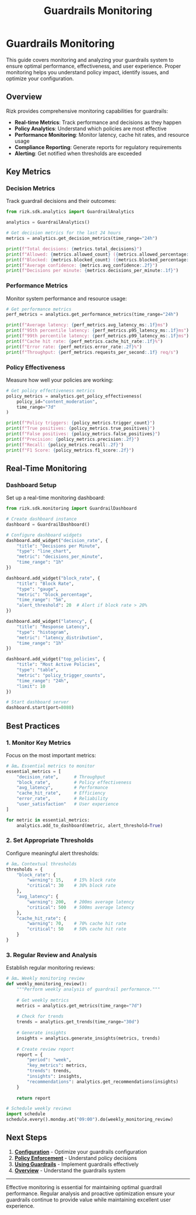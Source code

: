 ﻿---
title: "Guardrails Monitoring"
description: "Guardrails Monitoring"
---

# Guardrails Monitoring

This guide covers monitoring and analyzing your guardrails system to ensure optimal performance, effectiveness, and user experience. Proper monitoring helps you understand policy impact, identify issues, and optimize your configuration.

## Overview

Rizk provides comprehensive monitoring capabilities for guardrails:

- **Real-time Metrics**: Track performance and decisions as they happen
- **Policy Analytics**: Understand which policies are most effective
- **Performance Monitoring**: Monitor latency, cache hit rates, and resource usage
- **Compliance Reporting**: Generate reports for regulatory requirements
- **Alerting**: Get notified when thresholds are exceeded

## Key Metrics

### Decision Metrics

Track guardrail decisions and their outcomes:

```python
from rizk.sdk.analytics import GuardrailAnalytics

analytics = GuardrailAnalytics()

# Get decision metrics for the last 24 hours
metrics = analytics.get_decision_metrics(time_range="24h")

print(f"Total decisions: {metrics.total_decisions}")
print(f"Allowed: {metrics.allowed_count} ({metrics.allowed_percentage:.1f}%)")
print(f"Blocked: {metrics.blocked_count} ({metrics.blocked_percentage:.1f}%)")
print(f"Average confidence: {metrics.avg_confidence:.2f}")
print(f"Decisions per minute: {metrics.decisions_per_minute:.1f}")
```

### Performance Metrics

Monitor system performance and resource usage:

```python
# Get performance metrics
perf_metrics = analytics.get_performance_metrics(time_range="24h")

print(f"Average latency: {perf_metrics.avg_latency_ms:.1f}ms")
print(f"95th percentile latency: {perf_metrics.p95_latency_ms:.1f}ms")
print(f"99th percentile latency: {perf_metrics.p99_latency_ms:.1f}ms")
print(f"Cache hit rate: {perf_metrics.cache_hit_rate:.1f}%")
print(f"Error rate: {perf_metrics.error_rate:.2f}%")
print(f"Throughput: {perf_metrics.requests_per_second:.1f} req/s")
```

### Policy Effectiveness

Measure how well your policies are working:

```python
# Get policy effectiveness metrics
policy_metrics = analytics.get_policy_effectiveness(
    policy_id="content_moderation",
    time_range="7d"
)

print(f"Policy triggers: {policy_metrics.trigger_count}")
print(f"True positives: {policy_metrics.true_positives}")
print(f"False positives: {policy_metrics.false_positives}")
print(f"Precision: {policy_metrics.precision:.2f}")
print(f"Recall: {policy_metrics.recall:.2f}")
print(f"F1 Score: {policy_metrics.f1_score:.2f}")
```

## Real-Time Monitoring

### Dashboard Setup

Set up a real-time monitoring dashboard:

```python
from rizk.sdk.monitoring import GuardrailDashboard

# Create dashboard instance
dashboard = GuardrailDashboard()

# Configure dashboard widgets
dashboard.add_widget("decision_rate", {
    "title": "Decisions per Minute",
    "type": "line_chart",
    "metric": "decisions_per_minute",
    "time_range": "1h"
})

dashboard.add_widget("block_rate", {
    "title": "Block Rate",
    "type": "gauge",
    "metric": "block_percentage",
    "time_range": "5m",
    "alert_threshold": 20  # Alert if block rate > 20%
})

dashboard.add_widget("latency", {
    "title": "Response Latency",
    "type": "histogram",
    "metric": "latency_distribution",
    "time_range": "1h"
})

dashboard.add_widget("top_policies", {
    "title": "Most Active Policies",
    "type": "table",
    "metric": "policy_trigger_counts",
    "time_range": "24h",
    "limit": 10
})

# Start dashboard server
dashboard.start(port=8080)
```

## Best Practices

### 1. Monitor Key Metrics

Focus on the most important metrics:

```python
# âœ… Essential metrics to monitor
essential_metrics = [
    "decision_rate",      # Throughput
    "block_rate",         # Policy effectiveness
    "avg_latency",        # Performance
    "cache_hit_rate",     # Efficiency
    "error_rate",         # Reliability
    "user_satisfaction"   # User experience
]

for metric in essential_metrics:
    analytics.add_to_dashboard(metric, alert_threshold=True)
```

### 2. Set Appropriate Thresholds

Configure meaningful alert thresholds:

```python
# âœ… Contextual thresholds
thresholds = {
    "block_rate": {
        "warning": 15,    # 15% block rate
        "critical": 30    # 30% block rate
    },
    "avg_latency": {
        "warning": 200,   # 200ms average latency
        "critical": 500   # 500ms average latency
    },
    "cache_hit_rate": {
        "warning": 70,    # 70% cache hit rate
        "critical": 50    # 50% cache hit rate
    }
}
```

### 3. Regular Review and Analysis

Establish regular monitoring reviews:

```python
# âœ… Weekly monitoring review
def weekly_monitoring_review():
    """Perform weekly analysis of guardrail performance."""
    
    # Get weekly metrics
    metrics = analytics.get_metrics(time_range="7d")
    
    # Check for trends
    trends = analytics.get_trends(time_range="30d")
    
    # Generate insights
    insights = analytics.generate_insights(metrics, trends)
    
    # Create review report
    report = {
        "period": "week",
        "key_metrics": metrics,
        "trends": trends,
        "insights": insights,
        "recommendations": analytics.get_recommendations(insights)
    }
    
    return report

# Schedule weekly reviews
import schedule
schedule.every().monday.at("09:00").do(weekly_monitoring_review)
```

## Next Steps

1. **[Configuration](configuration.md)** - Optimize your guardrails configuration
2. **[Policy Enforcement](policy-enforcement.md)** - Understand policy decisions
3. **[Using Guardrails](using-guardrails.md)** - Implement guardrails effectively
4. **[Overview](overview.md)** - Understand the guardrails system

---

Effective monitoring is essential for maintaining optimal guardrail performance. Regular analysis and proactive optimization ensure your guardrails continue to provide value while maintaining excellent user experience.


